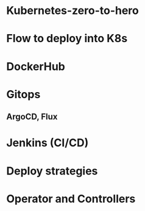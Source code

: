 # Kubernetes-zero-to-hero

# Flow to deploy into K8s

# DockerHub

# Gitops

## ArgoCD, Flux

# Jenkins (CI/CD)

# Deploy strategies 

# Operator and Controllers 

